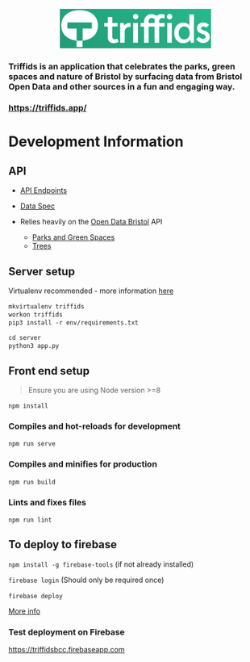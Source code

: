 
<p align="center"><a href="https://triffids.app" target="_blank" rel="noopener noreferrer"><img width="300" src="src/assets/logo-background.png" alt="Triffids Logo"></a></p>

### <strong>Triffids</strong> is an application that celebrates the parks, green spaces and nature of Bristol by surfacing data from Bristol Open Data and other sources in a fun and engaging way.

### https://triffids.app/

# Development Information

## API
- [API Endpoints](https://github.com/tomwieck/triffids/wiki/API-Endpoints)

- [Data Spec](https://github.com/tomwieck/triffids/wiki/Data-Spec)

- Relies heavily on the [Open Data Bristol](https://opendata.bristol.gov.uk/pages/homepage/) API
  - [Parks and Green Spaces](https://opendata.bristol.gov.uk/explore/dataset/parks-and-greens-spaces/information/)
  - [Trees](https://opendata.bristol.gov.uk/explore/dataset/trees/information/)


## Server setup
Virtualenv recommended - more information [here](https://virtualenvwrapper.readthedocs.io/en/latest/install.html#basic-installation)

```
mkvirtualenv triffids
workon triffids
pip3 install -r env/requirements.txt
```


```
cd server
python3 app.py
```

## Front end setup
> Ensure you are using Node version >=8
```
npm install
```

### Compiles and hot-reloads for development

```
npm run serve
```

### Compiles and minifies for production

```
npm run build
```

### Lints and fixes files

```
npm run lint
```

## To deploy to firebase
`npm install -g firebase-tools` (if not already installed)

`firebase login` (Should only be required once)

`firebase deploy`

[More info](https://firebase.google.com/docs/hosting/deploying)

### Test deployment on Firebase
https://triffidsbcc.firebaseapp.com
